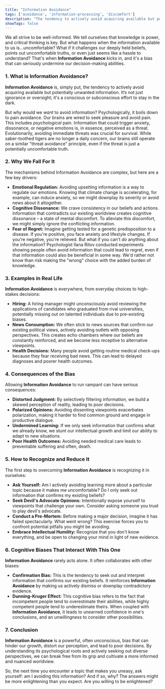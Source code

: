 ```yaml
---
title: "Information Avoidance"
tags: ['avoidance', 'information-processing', 'discomfort']
description: "The tendency to actively avoid acquiring available but potentially unwanted information."
showTags: false
---
```



We all strive to be well-informed. We tell ourselves that knowledge is power, and critical thinking is key. But what happens when the information available to us is…uncomfortable? What if it challenges our deeply held beliefs, points out uncomfortable truths, or even just seems like a hassle to understand? That's when **Information Avoidance** kicks in, and it's a bias that can seriously undermine our decision-making abilities.

### 1. What is Information Avoidance?

**Information Avoidance** is, simply put, the tendency to actively avoid acquiring available but potentially unwanted information. It’s not just ignorance or oversight; it's a conscious or subconscious effort to stay in the dark.

But why would we *want* to avoid information? Psychologically, it boils down to pain avoidance. Our brains are wired to seek pleasure and avoid pain. This includes *psychological* pain. Information that could trigger anxiety, dissonance, or negative emotions is, in essence, perceived as a threat. Evolutionarily, avoiding immediate threats was crucial for survival. While saber-toothed tigers are no longer a daily concern, our brains still operate on a similar "threat avoidance" principle, even if the threat is just a potentially uncomfortable truth.

### 2. Why We Fall For It

The mechanisms behind Information Avoidance are complex, but here are a few key drivers:

*   **Emotional Regulation:** Avoiding upsetting information is a way to regulate our emotions. Knowing that climate change is accelerating, for example, can induce anxiety, so we might downplay its severity or avoid news about it altogether.
*   **Cognitive Dissonance:** We crave consistency in our beliefs and actions. Information that contradicts our existing worldview creates cognitive dissonance – a state of mental discomfort. To alleviate this discomfort, we might simply ignore the conflicting information.
*   **Fear of Regret:** Imagine getting tested for a genetic predisposition to a disease. If you're positive, you face anxiety and lifestyle changes. If you're negative, you're relieved. But what if you can't *do* anything about the information? Psychologist Ilana Ritov conducted experiments showing people often avoid information that could lead to regret, even if that information could also be beneficial in some way. We'd rather not know than risk making the "wrong" choice with the added burden of knowledge.

### 3. Examples in Real Life

**Information Avoidance** is everywhere, from everyday choices to high-stakes decisions:

*   **Hiring:** A hiring manager might unconsciously avoid reviewing the applications of candidates who graduated from rival universities, potentially missing out on talented individuals due to pre-existing biases.
*   **News Consumption:** We often stick to news sources that confirm our existing political views, actively avoiding outlets with opposing perspectives. This creates echo chambers where our beliefs are constantly reinforced, and we become less receptive to alternative viewpoints.
*   **Health Decisions:** Many people avoid getting routine medical check-ups because they fear receiving bad news. This can lead to delayed diagnoses and poorer health outcomes.

### 4. Consequences of the Bias

Allowing **Information Avoidance** to run rampant can have serious consequences:

*   **Distorted Judgment:** By selectively filtering information, we build a skewed perception of reality, leading to poor decisions.
*   **Polarized Opinions:** Avoiding dissenting viewpoints exacerbates polarization, making it harder to find common ground and engage in productive dialogue.
*   **Undermined Learning:** If we only seek information that confirms what we already know, we stunt our intellectual growth and limit our ability to adapt to new situations.
*   **Poor Health Outcomes:** Avoiding needed medical care leads to preventable suffering and often, death.

### 5. How to Recognize and Reduce It

The first step to overcoming **Information Avoidance** is recognizing it in ourselves:

*   **Ask Yourself:** Am I actively avoiding learning more about a particular topic because it makes me uncomfortable? Do I only seek out information that confirms my existing beliefs?
*   **Seek Devil's Advocate Opinions:** Intentionally expose yourself to viewpoints that challenge your own. Consider asking someone you trust to play devil's advocate.
*   **Conduct a Pre-Mortem:** Before making a major decision, imagine it has failed spectacularly. What went wrong? This exercise forces you to confront potential pitfalls you might be avoiding.
*   **Embrace Intellectual Humility:** Recognize that you don't know everything, and be open to changing your mind in light of new evidence.

### 6. Cognitive Biases That Interact With This One

**Information Avoidance** rarely acts alone. It often collaborates with other biases:

*   **Confirmation Bias:** This is the tendency to seek out and interpret information that confirms our existing beliefs. It reinforces **Information Avoidance** by making us actively dismiss or downplay contradictory evidence.
*   **Dunning-Kruger Effect:** This cognitive bias refers to the fact that incompetent people tend to overestimate their abilities, while highly competent people tend to underestimate theirs. When coupled with **Information Avoidance**, it leads to unearned confidence in one's conclusions, and an unwillingness to consider other possibilities.

### 7. Conclusion

**Information Avoidance** is a powerful, often unconscious, bias that can hinder our growth, distort our perception, and lead to poor decisions. By understanding its psychological roots and actively seeking out diverse perspectives, we can break free from its grip and cultivate a more informed and nuanced worldview.

So, the next time you encounter a topic that makes you uneasy, ask yourself: am I avoiding this information? And if so, why? The answers might be more enlightening than you expect. Are you willing to be enlightened?

